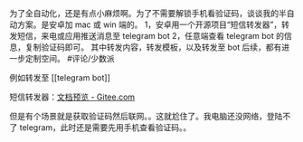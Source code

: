 为了全自动化，还是有点小麻烦啊。为了不需要解锁手机看验证码，谈谈我的半自动方案。是安卓加 mac 或 win 端的。
1，安卓用一个开源项目“短信转发器”，转发短信，来电或应用推送消息至 telegram bot
2，任意端查看 telegram bot 的信息，复制验证码即可。
其中转发内容，转发模板，以及转发至 bot 后续，都有进一步定制空间。
#评论/少数派

例如转发至 [[telegram bot]]

短信转发器：[文档预览 - Gitee.com](https://gitee.com/pp/SmsForwarder/wikis/pages?sort_id=4863779&doc_id=1821427)

但是有个场景就是获取验证码然后联网。。这就尬住了。我电脑还没网络，登陆不了 telegram，此时还是需要先用手机查看验证码。。
